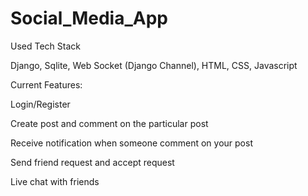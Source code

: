 # Social_Media_App

Used Tech Stack

Django, 
Sqlite, 
Web Socket (Django Channel), 
HTML, CSS, 
Javascript

Current Features:

Login/Register

Create post and comment on the particular post

Receive notification when someone comment on your post

Send friend request and accept request

Live chat with friends
